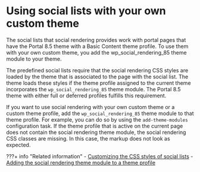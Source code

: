 # Using social lists with your own custom theme

The social lists that social rendering provides work with portal pages that have the Portal 8.5 theme with a Basic Content theme profile. To use them with your own custom theme, you add the wp\_social\_rendering\_85 theme module to your theme.

The predefined social lists require that the social rendering CSS styles are loaded by the theme that is associated to the page with the social list. The theme loads these styles if the theme profile assigned to the current theme incorporates the `wp_social_rendering_85` theme module. The Portal 8.5 theme with either full or deferred profiles fulfills this requirement.

If you want to use social rendering with your own custom theme or a custom theme profile, add the `wp_social_rendering_85` theme module to that theme profile. For example, you can do so by using the `add-theme-modules` configuration task. If the theme profile that is active on the current page does not contain the social rendering theme module, the social rendering CSS classes are missing. In this case, the markup does not look as expected.


???+ info "Related information"
    - [Customizing the CSS styles of social lists](../customizing_view_definitions/customizing_visualdesign/customizing_css_social_list/index.md)
    - [Adding the social rendering theme module to a theme profile](../administering_social_list/soc_rendr_adm_add_sr_thm_2prof.md)

